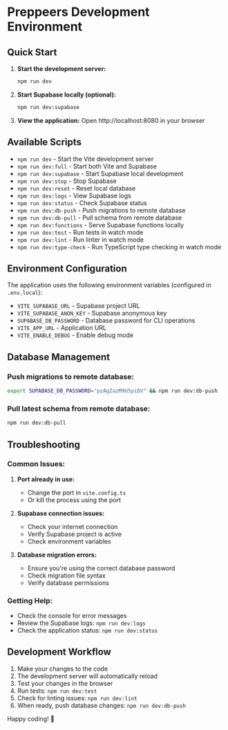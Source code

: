# Preppeers Development Environment

## Quick Start

1. **Start the development server:**
   ```bash
   npm run dev
   ```

2. **Start Supabase locally (optional):**
   ```bash
   npm run dev:supabase
   ```

3. **View the application:**
   Open http://localhost:8080 in your browser

## Available Scripts

- `npm run dev` - Start the Vite development server
- `npm run dev:full` - Start both Vite and Supabase
- `npm run dev:supabase` - Start Supabase local development
- `npm run dev:stop` - Stop Supabase
- `npm run dev:reset` - Reset local database
- `npm run dev:logs` - View Supabase logs
- `npm run dev:status` - Check Supabase status
- `npm run dev:db-push` - Push migrations to remote database
- `npm run dev:db-pull` - Pull schema from remote database
- `npm run dev:functions` - Serve Supabase functions locally
- `npm run dev:test` - Run tests in watch mode
- `npm run dev:lint` - Run linter in watch mode
- `npm run dev:type-check` - Run TypeScript type checking in watch mode

## Environment Configuration

The application uses the following environment variables (configured in `.env.local`):

- `VITE_SUPABASE_URL` - Supabase project URL
- `VITE_SUPABASE_ANON_KEY` - Supabase anonymous key
- `SUPABASE_DB_PASSWORD` - Database password for CLI operations
- `VITE_APP_URL` - Application URL
- `VITE_ENABLE_DEBUG` - Enable debug mode

## Database Management

### Push migrations to remote database:
```bash
export SUPABASE_DB_PASSWORD="pzAgZazM9U5piDV" && npm run dev:db-push
```

### Pull latest schema from remote database:
```bash
npm run dev:db-pull
```

## Troubleshooting

### Common Issues:

1. **Port already in use:**
   - Change the port in `vite.config.ts`
   - Or kill the process using the port

2. **Supabase connection issues:**
   - Check your internet connection
   - Verify Supabase project is active
   - Check environment variables

3. **Database migration errors:**
   - Ensure you're using the correct database password
   - Check migration file syntax
   - Verify database permissions

### Getting Help:

- Check the console for error messages
- Review the Supabase logs: `npm run dev:logs`
- Check the application status: `npm run dev:status`

## Development Workflow

1. Make your changes to the code
2. The development server will automatically reload
3. Test your changes in the browser
4. Run tests: `npm run dev:test`
5. Check for linting issues: `npm run dev:lint`
6. When ready, push database changes: `npm run dev:db-push`

Happy coding! 🚀

